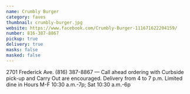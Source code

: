 ```yaml
---
name: Crumbly Burger
category: faves
thumbnail: crumbly-burger.jpg
website: https://www.facebook.com/Crumbly-Burger-111671622204159/
number: 816-387-8867
pickup: true
delivery: true
masks: false
masked: false
---
```

2701 Frederick Ave. (816) 387-8867 — Call ahead ordering with Curbside pick-up and Carry Out are encouraged. Delivery from 4 to 7 p.m. Limited dine in Hours M-F 10:30 a.m.-7p; Sat 10:30 a.m.-6p